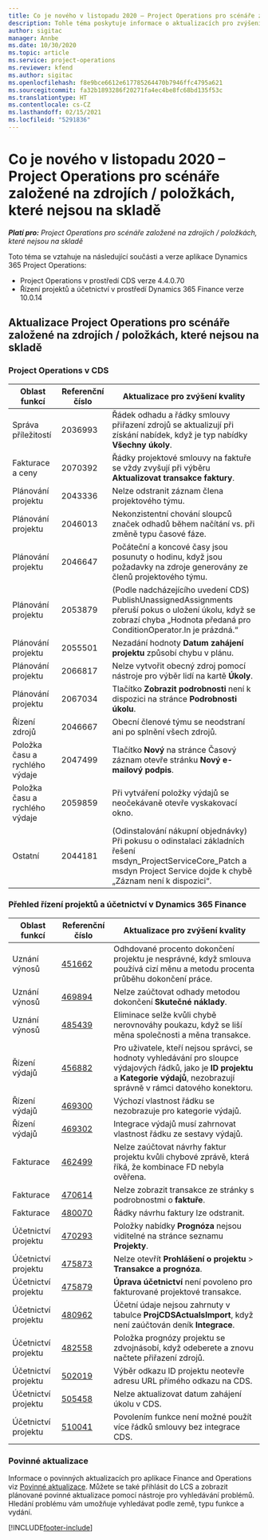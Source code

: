 ```yaml
---
title: Co je nového v listopadu 2020 – Project Operations pro scénáře založené na zdrojích / položkách, které nejsou na skladě
description: Tohle téma poskytuje informace o aktualizacích pro zvýšení kvality, které jsou k dispozici ve verzi Project Operations z listopadu 2020 pro scénáře založené na zdrojích / položkách, které nejsou na skladě.
author: sigitac
manager: Annbe
ms.date: 10/30/2020
ms.topic: article
ms.service: project-operations
ms.reviewer: kfend
ms.author: sigitac
ms.openlocfilehash: f8e9bce6612e617785264470b7946ffc4795a621
ms.sourcegitcommit: fa32b1893286f20271fa4ec4be8fc68bd135f53c
ms.translationtype: HT
ms.contentlocale: cs-CZ
ms.lasthandoff: 02/15/2021
ms.locfileid: "5291836"
---
```

# <a name="whats-new-november-2020---project-operations-for-resourcenon-stocked-based-scenarios"></a>Co je nového v listopadu 2020 – Project Operations pro scénáře založené na zdrojích / položkách, které nejsou na skladě

_**Platí pro:** Project Operations pro scénáře založené na zdrojích / položkách, které nejsou na skladě_

Toto téma se vztahuje na následující součásti a verze aplikace Dynamics 365 Project Operations:

- Project Operations v prostředí CDS verze 4.4.0.70
- Řízení projektů a účetnictví v prostředí Dynamics 365 Finance verze 10.0.14

## <a name="updates-to-project-operations-for-resource-non-stocked-based-scenarios"></a>Aktualizace Project Operations pro scénáře založené na zdrojích / položkách, které nejsou na skladě

### <a name="project-operations-on-cds"></a>Project Operations v CDS

| Oblast funkcí                 | Referenční číslo | Aktualizace pro zvýšení kvality                                                                                                                                                                    |
|------------------------------|------------------|-----------------------------------------------------------------------------------------------------------------------------------------------------------------------------------|
|   Správa příležitostí       | 2036993          | Řádek odhadu a řádky smlouvy přiřazení zdrojů se aktualizují při získání nabídek, když je typ nabídky **Všechny úkoly**.                                                 |
| Fakturace a ceny          | 2070392          | Řádky projektové smlouvy na faktuře se vždy zvyšují při výběru **Aktualizovat transakce faktury**.                                                                         |
| Plánování projektu             | 2043336          | Nelze odstranit záznam člena projektového týmu.                                                                                                                                  |
| Plánování projektu             | 2046013          | Nekonzistentní chování sloupců značek odhadů během načítání vs. při změně typu časové fáze.                                                                                   |
| Plánování projektu             | 2046647          | Počáteční a koncové časy jsou posunuty o hodinu, když jsou požadavky na zdroje generovány ze členů projektového týmu.                                                                      |
| Plánování projektu             | 2053879          | (Podle nadcházejícího uvedení CDS) PublishUnassignedAssignments přeruší pokus o uložení úkolu, když se zobrazí chyba „Hodnota předaná pro ConditionOperator.In je prázdná.“                       |
| Plánování projektu             | 2055501          | Nezadání hodnoty **Datum zahájení projektu** způsobí chybu v plánu.                                                                                                      |
| Plánování projektu             | 2066817          | Nelze vytvořit obecný zdroj pomocí nástroje pro výběr lidí na kartě **Úkoly**.                                                                                                   |
| Plánování projektu             | 2067034          | Tlačítko **Zobrazit podrobnosti** není k dispozici na stránce **Podrobnosti úkolu**.                                                                                                       |
| Řízení zdrojů          | 2046667          | Obecní členové týmu se neodstraní ani po splnění všech zdrojů.                                                                                                    |
| Položka času a rychlého výdaje | 2047499          | Tlačítko **Nový** na stránce Časový záznam otevře stránku **Nový e-mailový podpis**.                                                                                               |
| Položka času a rychlého výdaje | 2059859          | Při vytváření položky výdajů se neočekávaně otevře vyskakovací okno.                                                                                                                         |
| Ostatní                        | 2044181          | (Odinstalování nákupní objednávky) Při pokusu o odinstalaci základních řešení msdyn_ProjectServiceCore_Patch a msdyn Project Service dojde k chybě „Záznam není k dispozici“.  |

### <a name="project-management-and-accounting-in-dynamics-365-finance"></a>Přehled řízení projektů a účetnictví v Dynamics 365 Finance

| Oblast funkcí        | Referenční číslo | Aktualizace pro zvýšení kvality                                                                                                                                                            |
|---------------------|------------------|---------------------------------------------------------------------------------------------------------------------------------------------------------------------------|
| Uznání výnosů | [451662](https://fix.lcs.dynamics.com/Issue/Details/?bugId=451662)           | Odhdované procento dokončení projektu je nesprávné, když smlouva používá cizí měnu a metodu procenta průběhu dokončení práce.                     |
| Uznání výnosů | [469894](https://fix.lcs.dynamics.com/Issue/Details/?bugId=469894)           | Nelze zaúčtovat odhady metodou dokončení **Skutečné náklady**.                                                                                                    |
| Uznání výnosů | [485439](https://fix.lcs.dynamics.com/Issue/Details/?bugId=485439)           | Eliminace selže kvůli chybě nerovnováhy poukazu, když se liší měna společnosti a měna transakce.                                              |
| Řízení výdajů  | [456882](https://fix.lcs.dynamics.com/Issue/Details/?bugId=456822)           | Pro uživatele, kteří nejsou správci, se hodnoty vyhledávání pro sloupce výdajových řádků, jako je **ID projektu** a **Kategorie výdajů**, nezobrazují správně v rámci datového konektoru. |
| Řízení výdajů  | [469300](https://fix.lcs.dynamics.com/Issue/Details/?bugId=469300)           | Výchozí vlastnost řádku se nezobrazuje pro kategorie výdajů.                                                                                                         |
| Řízení výdajů  | [469302](https://fix.lcs.dynamics.com/Issue/Details/?bugId=469302)           | Integrace výdajů musí zahrnovat vlastnost řádku ze sestavy výdajů.                                                                                             |
| Fakturace           | [462499](https://fix.lcs.dynamics.com/Issue/Details/?bugId=462499)           | Nelze zaúčtovat návrhy faktur projektu kvůli chybové zprávě, která říká, že kombinace FD nebyla ověřena.                                                    |
| Fakturace           | [470614](https://fix.lcs.dynamics.com/Issue/Details/?bugId=470614)           | Nelze zobrazit transakce ze stránky s podrobnostmi o **faktuře**.                                                                                                              |
| Fakturace           | [480070](https://fix.lcs.dynamics.com/Issue/Details/?bugId=480070)           | Řádky návrhu faktury lze odstranit.                                                                                                                                  |
| Účetnictví projektu  | [470293](https://fix.lcs.dynamics.com/Issue/Details/?bugId=470293)           | Položky nabídky **Prognóza** nejsou viditelné na stránce seznamu **Projekty**.                                                                                                   |
| Účetnictví projektu  | [475873](https://fix.lcs.dynamics.com/Issue/Details/?bugId=475873)           | Nelze otevřít **Prohlášení o projektu**   > **Transakce a prognóza**.                                                                                                       |
| Účetnictví projektu  | [475879](https://fix.lcs.dynamics.com/Issue/Details/?bugId=475879)           | **Úprava účetnictví** není povoleno pro fakturované projektové transakce.                                                                                                  |
| Účetnictví projektu  | [480962](https://fix.lcs.dynamics.com/Issue/Details/?bugId=480962)           | Účetní údaje nejsou zahrnuty v tabulce **ProjCDSActualsImport**, když není zaúčtován deník **Integrace**.                                                  |
| Účetnictví projektu  | [482558](https://fix.lcs.dynamics.com/Issue/Details/?bugId=482558)           | Položka prognózy projektu se zdvojnásobí, když odeberete a znovu načtete přiřazení zdrojů.                                                                            |
| Účetnictví projektu  | [502019](https://fix.lcs.dynamics.com/Issue/Details/?bugId=502019)           | Výběr odkazu ID projektu neotevře adresu URL přímého odkazu na CDS.                                                                                                         |
| Účetnictví projektu  | [505458](https://fix.lcs.dynamics.com/Issue/Details/?bugId=505458)           | Nelze aktualizovat datum zahájení úkolu v CDS.                                                                                                                           |
| Účetnictví projektu  | [510041](https://fix.lcs.dynamics.com/Issue/Details/?bugId=510041)           | Povolením funkce není možné použít více řádků smlouvy bez integrace CDS.                                                                                   |

### <a name="regulatory-updates"></a>Povinné aktualizace
Informace o povinných aktualizacích pro aplikace Finance and Operations viz [Povinné aktualizace](https://docs.microsoft.com/dynamics365/finance/localizations/regulatory-updates). Můžete se také přihlásit do LCS a zobrazit plánované povinné aktualizace pomocí nástroje pro vyhledávání problémů. Hledání problému vám umožňuje vyhledávat podle země, typu funkce a vydání.


[!INCLUDE[footer-include](../includes/footer-banner.md)]
